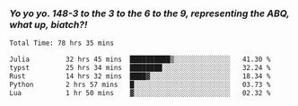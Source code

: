 ### ***Yo yo yo. 148-3 to the 3 to the 6 to the 9, representing the ABQ, what up, biatch?!***

<!--START_SECTION:waka-->

```txt
Total Time: 78 hrs 35 mins

Julia         32 hrs 45 mins  ██████████▒░░░░░░░░░░░░░░   41.30 %
typst         25 hrs 34 mins  ████████░░░░░░░░░░░░░░░░░   32.24 %
Rust          14 hrs 32 mins  ████▓░░░░░░░░░░░░░░░░░░░░   18.34 %
Python        2 hrs 57 mins   █░░░░░░░░░░░░░░░░░░░░░░░░   03.73 %
Lua           1 hr 50 mins    ▓░░░░░░░░░░░░░░░░░░░░░░░░   02.32 %
```

<!--END_SECTION:waka-->

<!--
**AJMC2002/AJMC2002** is a ✨ _special_ ✨ repository because its `README.md` (this file) appears on your GitHub profile.

Here are some ideas to get you started:

- 🔭 I’m currently working on ...
- 🌱 I’m currently learning ...
- 👯 I’m looking to collaborate on ...
- 🤔 I’m looking for help with ...
- 💬 Ask me about ...
- 📫 How to reach me: ...
- 😄 Pronouns: ...
- ⚡ Fun fact: ...
-->
